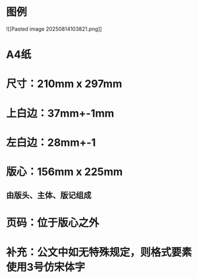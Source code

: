 # 图例
![[Pasted image 20250814103821.png]]

# A4纸
# 尺寸：210mm x 297mm
# 上白边：37mm+-1mm
# 左白边：28mm+-1
# 版心：156mm x 225mm
## 由版头、主体、版记组成
# 页码：位于版心之外

# 补充：公文中如无特殊规定，则格式要素使用3号仿宋体字  

